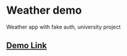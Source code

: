 # Weather demo
Weather app with fake auth, university project
## [Demo Link](https://weather-demo-3vqea0n0k.now.sh/)